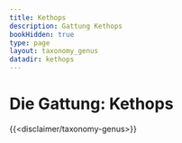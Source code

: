 ```yaml
---
title: Kethops
description: Gattung Kethops
bookHidden: true
type: page
layout: taxonomy_genus
datadir: kethops
---
```


# Die Gattung: Kethops
{{<disclaimer/taxonomy-genus>}}